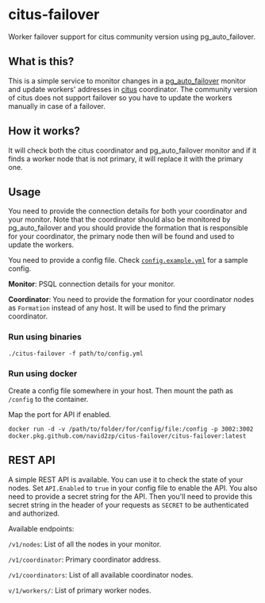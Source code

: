 # citus-failover
Worker failover support for citus community version using pg_auto_failover.

## What is this?

This is a simple service to monitor changes in a [pg_auto_failover][1] monitor and update workers' addresses in [citus][2] coordinator. The community version of citus does not support failover so you have to update the workers manually in case of a failover.

## How it works?

It will check both the citus coordinator and pg_auto_failover monitor and if it finds a worker node that is not primary, it will replace it with the primary one.

## Usage

You need to provide the connection details for both your coordinator and your monitor. Note that the coordinator should also be monitored by pg_auto_failover and you should provide the formation that is responsible for your coordinator, the primary node then will be found and used to update the workers.

You need to provide a config file. Check [`config.example.yml`][3] for a sample config.

**Monitor**:
PSQL connection details for your monitor.

**Coordinator**:
You need to provide the formation for your coordinator nodes as `Formation` instead of any host. It will be used to find the primary coordinator. 

### Run using binaries

```
./citus-failover -f path/to/config.yml
```

### Run using docker

Create a config file somewhere in your host. Then mount the path as `/config` to the container.

Map the port for API if enabled.

```
docker run -d -v /path/to/folder/for/config/file:/config -p 3002:3002 docker.pkg.github.com/navid2zp/citus-failover/citus-failover:latest
```

## REST API

A simple REST API is available. You can use it to check the state of your nodes. Set `API.Enabled` to `true` in your config file to enable the API. You also need to provide a secret string for the API. Then you'll need to provide this secret string in the header of your requests as `SECRET` to be authenticated and authorized.



Available endpoints:

`/v1/nodes`: List of all the nodes in your monitor.

`/v1/coordinator`: Primary coordinator address.

`/v1/coordinators`: List of all available coordinator nodes.

`v/1/workers/`: List of primary worker nodes.


[1]: https://github.com/citusdata/pg_auto_failover
[2]: https://github.com/citusdata/citus
[3]: https://github.com/Navid2zp/citus-failover/blob/main/config.example.yml
